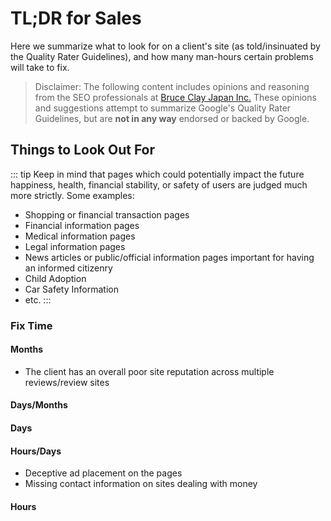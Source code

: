 # TL;DR for Sales

Here we summarize what to look for on a client's site (as told/insinuated by the Quality Rater Guidelines), and how many man-hours certain problems will take to fix.

> Disclaimer: The following content includes opinions and reasoning from the SEO professionals at [Bruce Clay Japan Inc.](https://bruceclay.jpn.com) These opinions and suggestions attempt to summarize Google's Quality Rater Guidelines, but are **not in any way** endorsed or backed by Google.

## Things to Look Out For

::: tip
Keep in mind that pages which could potentially impact the future happiness, health, financial stability, or safety of users are judged much more strictly. Some examples:

- Shopping or financial transaction pages
- Financial information pages
- Medical information pages
- Legal information pages
- News articles or public/official information pages important for having an informed citizenry
- Child Adoption
- Car Safety Information
- etc.
:::

### Fix Time

#### Months

- The client has an overall poor site reputation across multiple reviews/review sites

#### Days/Months

#### Days

#### Hours/Days

- Deceptive ad placement on the pages
- Missing contact information on sites dealing with money

#### Hours
